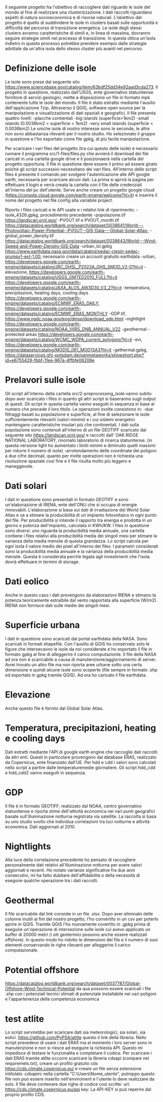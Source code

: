 Il seguente progetto ha l'obiettivo di raccogliere dati riguardo le isole del mondo al fine di realizzare una clusterizzazione. I dati raccolti riguardano aspetti di natura socioeconomica e di risorse naturali. L'obiettivo del progetto è quello di suddividere le isole in clusters basati sulle opportunità e difficoltà del percorso di transizione energetica. Le isole degli stessi clusters avranno caratteristiche di simili e, in linea di massima, dovranno seguire strategie simili nel processo di transizione. In questa ottica un'isola indietro in questo processo potrebbe prendere esempio dalle strategie adottate da un'altra isola dello stesso cluster più avanti nel percorso.

# Definizione delle isole

Le isole sono prese dal seguente sito https://www.sciencebase.gov/catalog/item/63bdf25dd34e92aad3cda273. Il progetto in questione, realizzato dall'USGS, ente governativo statunitense fornitore di servizi geologici, mette a disposizione un file in formato mpk contenente tutte le isole del mondo. Il file è stato estratto mediante l'ausilio dell'applicazione 7zip. Attraverso il QGIS, software open source per la manipolazione e visualizzazione di dati spaziali e geografici. Il file presenta quattro livelli:
-placche contientali
-big islands (superficie>1km2)
-small islands (0.0036km2 < superficie < 1km2)
-very small islands (superficie < 0.0036km2)
Le uniche isole di nostro interesse sono le seconde, le altre non sono abbastanza rilevanti per il nostro studio. Ho selezionato il gruppo in questione e l'ho esportato come file gpkg, di più facile manipolazione.

Per scaricare i vari files del progetto (tra cui questo delle isole) è necessario runnare il programma src/1-files/files.py che avvierà il download dei file caricati in una cartella google drive e li posizionaerà nella cartella del progetto opportuna. Il file in questione deve essere il primo ad essere girato poiché gli script successivi necessitano dei vari files.
All'interno dello script files è presente il comando per svolgere l'autenticazione alle API google earth, necessaria per scaricare alcuni dati. La prima si aprirà la pagina per effettuare il login e verrà creata la cartella con il file delle credenziali all'interno del pc dell'utente. Serve anche creare un progetto google cloud (https://console.cloud.google.com/earth-engine/welcome?hl=it) e inserire il nome del progetto nel file config alla variabile project.

Riporto i files caricati e le API usate e i relativi link di riperimento:
-isole_4326.gpkg, procedimento precedente
-popolazione.tif https://landscan.ornl.gov/
-PVOUT.tif e PVOUT_month.tif https://datacatalog.worldbank.org/search/dataset/0038641/World---Photovoltaic-Power-Potential--PVOUT--GIS-Data---Global-Solar-Atlas-
-global_power_density.tif https://datacatalog.worldbank.org/search/dataset/0038643/World---Wind-Speed-and-Power-Density-GIS-Data
-urban_isl.gpkg https://www.earthdata.nasa.gov/data/catalog/sedac-ciesin-sedac-grumpv1-ext-1.00, necessario creare un account gratuito earthdata
-urban, https://developers.google.com/earth-engine/datasets/catalog/JRC_GHSL_P2023A_GHS_SMOD_V2-0?hl=it
-elevazione, https://developers.google.com/earth-engine/datasets/catalog/USGS_GMTED2010_FULL?hl=it
https://developers.google.com/earth-engine/datasets/catalog/JAXA_ALOS_AW3D30_V3_2?hl=it
-temperatura, precipitazioni, heating days, cooling days https://developers.google.com/earth-engine/datasets/catalog/ECMWF_ERA5_DAILY, https://developers.google.com/earth-engine/datasets/catalog/ECMWF_ERA5_MONTHLY
-GDP.tif, https://www.ngdc.noaa.gov/eog/dmsp/download_gdp.html
-nightlight https://developers.google.com/earth-engine/datasets/catalog/NOAA_VIIRS_DNB_ANNUAL_V22
-geothermal 
-protected areas https://developers.google.com/earth-engine/datasets/catalog/WCMC_WDPA_current_polygons?hl=it
-evi, https://developers.google.com/earth-engine/datasets/catalog/MODIS_061_MOD13A3?hl=it
-gethermal.gpkg, https://dataservices.gfz-potsdam.de/panmetaworks/showshort.php?id=e6755429-fbbf-11ee-967a-4ffbfe06208e

# Prelavori sulle isole

Gli script all'interno della cartella src/2-preprocessing_isole vanno subito dopo aver scaricato i files in quanto gli altri script si baseranno sugli output di questi. Gli script in questa cartella vanno eseguiti in sequenza in base al numero che precede il loro titolo. Le operazioni svolte consistono in:
-due filtraggi basati su popolazione e superficie, al fine di selezionare le isole sufficientemente rilevanti (valori minimi) e i cui sistemi energetici mantengano caratteristiche insulari più che continentali. I dati sulla popolazione sono contenuti all'interno di un file GEOTIFF scaricato dal seguente sito https://landscan.ornl.gov/ e raccolti dall' OAK RIDGE NATIONAL LABORATORY, rinomato laboratorio di ricerca statunitense.
(in questa versione light ho aumentato i limiti minimi e diminuito quelli massimi per ridurre il numero di isole)
-arrotondamento delle coordinate dei poligoni a due cifre decimali, quanto per molte operazioni non è richiesta una risoluzione spaziale così fine e il file risulta molto più leggero e maneggevole.

# Dati solari
I dati in questione sono presentati in formato GEOTIFF e sono un'elaborazione di IRENA, ente dell'ONU che si occupa di energie rinnovabili. L'elaborazione si basa sui dati di irradiazione del World Solar Atlas e va a stimare la producibilità di un impianto fotovoltaico in ogni punto del file. Per producibilità si intende il rapporto tra energia e prodotta in un giorno e potenza dell'impianto, calcolata in KWh/KW. I files in questione sono diversi: uno riguarda la producibilità media annuale, una cartella contiene i files relativi alla producibilità media dei singoli mesi per stimare la varianza della media mensile di questa grandezza. Lo script calcola per ogni isola il valore medio dei pixel all'interno dei files. I parametri considerati sono la producibilità media annuale e la varianza della producibilità media mensile. Questa è considerata perchè legata agli investimenti che l'isola dovrà effettuare in termini di storage.

# Dati eolico
Anche in questo caso i dati provengono da elaborazioni IRENA e stimano la potenza teoricamente estraibile dal vento rapportata alla superficie (W/m2). IRENA non fornisce dati sulle medie dei singoli mesi.

# Superficie urbana
I dati in questione sono scaricati dal portal earthdata della NASA. Sono scaricati in formati shapefile. Con l'ausilio di QGIS ho conservato solo le figure che intersecavno le isole da noi considerate e ho esportato il file in formato gpkg al fine di alleggerire il carico computazionle. Il file della NASA ad ora non è scaricabile a causa di manutenzione/aggiornamento di server. Avrei trovato un altro file ma non riporta aree urbane sotto una certa dimensione e quindi alcune isole sono scoperte (file sempre in formato .shp ed esportato in gpkg tramite QGIS). Ad ora ho caricato il file earthdata.

# Elevazione
Anche questo file è fornito dal Global Solar Atlas.

# Temperatura, precipitazioni, heating e cooling days
Dati estratti mediante l'API di google earth engine che raccoglie dati raccolti da altri enti. Questi in particolare provengono dal database ERA5, realizzato da Copernicus, ente finanziato dall'UE. Per hdd e cdd i valori sono calcolati nello script a partire dalle temperaturemedie giornaliere. Gli script hdd_cdd e hdd_cdd2 vanno eseguiti in sequenza.

# GDP
Il file è in formato GEOTIFF, realizzato dal NOAA, centro governativo statunitense e riporta stime dell'attività economica nei vari punti geografici basate sull'illuminazione notturna registrata via satellite. La raccolta si basa su uno studio svolto che individua correlazioni tra luci notturne e attività economica. Dati aggiornati al 2010.

# Nightlights
Alla luce della correlazione precedente ho pensato di raccogliere personalmente dati relativi all'illuminazione notturna per avere valori aggiornati e recenti. Ho notato varianze significative fra due anni consecutivi, mi ha fatto dubitare dell'affidabilità o della necessità di eseguire qualche operazione tra i dati raccolti.

# Geothermal
Il file scaricabile dal link consiste in un file .xlsx. Dopo aver eliminato delle colonne inutili ai fini del nostro progetto, l'ho convertito in un csv per poterlo aprire in QGIS. Tramite QGIS l'ho nuovamente covertito in .gpkg prima di eseguire un'operazione di intersezione sulle isole cui avevo applicato un buffer di 20000 metri (i siti geotermici possono anche essere realizzati offshore). In questo modo ho ridotto le dimensioni del file e il numero di suoi elementi conservando le righe rilevanti per alleggerire il carico computazionale.

# Potential offshore
https://datacatalog.worldbank.org/search/dataset/0037787/Global-Offshore-Wind-Technical-Potential
da qua possono essere scaricati i file .shp con i potenziali tecnici stimati di potenziale installabile nei vari poligoni e l'appartenenza della competenza economica

# test atlite
Lo script servirebbe per scaricare dati sia meteorologici, sia solari, sia eolici. https://github.com/PyPSA/atlite questo il link della libreria. Nello script prevedevo di usare i dati ERA5 ma al momento i loro server sono in manutenzione e non si riesce ad eseguire la richiesta API. Questo mi impedisce di testare le funzionalita e completare il codice. Per scaricare i dati ERA5 tramite atlite occorre scaricare la libreria cdsapi (compare nel requiremets.txt), creare un profilo gratuito cds https://cds.climate.copernicus.eu/ e creare un file senza estensione intitolato .cdsapirc nella cartella "C:\Users\Nome_utente", putroppo questo file non può essere inserito nell'enviroment e l'utente lo deve realizzare da solo. Il file deve contenere due righe di codice così scritte:
url: https://cds.climate.copernicus.eu/api
key: <API-KEY>
La API-KEY si può reperire dal proprio profilo CDS.